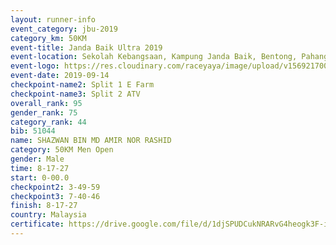 ```yaml
---
layout: runner-info 
event_category: jbu-2019 
category_km: 50KM 
event-title: Janda Baik Ultra 2019
event-location: Sekolah Kebangsaan, Kampung Janda Baik, Bentong, Pahang, Malaysia 
event-logo: https://res.cloudinary.com/raceyaya/image/upload/v1569217009/logo/janda-baik_vch1pc.jpg 
event-date: 2019-09-14 
checkpoint-name2: Split 1 E Farm 
checkpoint-name3: Split 2 ATV 
overall_rank: 95
gender_rank: 75
category_rank: 44
bib: 51044
name: SHAZWAN BIN MD AMIR NOR RASHID
category: 50KM Men Open
gender: Male
time: 8-17-27
start: 0-00.0
checkpoint2: 3-49-59
checkpoint3: 7-40-46
finish: 8-17-27
country: Malaysia
certificate: https://drive.google.com/file/d/1djSPUDCukNRARvG4heogk3F-iwbK0Wp_/view?usp=sharing
---
```

